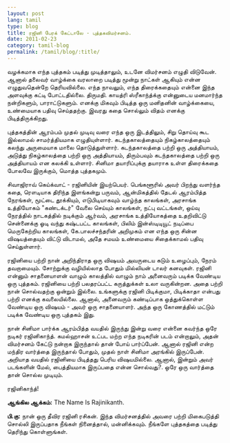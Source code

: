 ```yaml
---
layout: post
lang: tamil
type: blog
title: ரஜினி பேரக் கேட்டாலே - புத்தகவிமர்சனம்.
date: 2011-02-23
category: tamil-blog
permalink: /tamil/blog/:title/
---
```


வழக்கமாக எந்த புத்தகம் படித்து முடித்தாலும், உடனே விமர்சனம் எழுதி விடுவேன். ஆனால் தலைவர் வாழ்க்கை வரலாறை படித்து மூன்று நாட்கள் ஆகியும் என்ன எழுதுவதென்றே தெரியவில்லை. எந்த நாவலும், எந்த திரைக்கதையும் என்னை இந்த அளவுக்கு கட்டி போட்டதில்லை. திருமதி. காயத்ரி ஸ்ரீகாந்த்க்கு என்னுடைய மனமார்ந்த நன்றிகளும், பாராட்டுகளும். எனக்கு மிகவும் பிடித்த ஒரு மனிதனின் வாழ்க்கையை, உண்மையாக பதிவு செய்ததற்கு. இவரது கதை சொல்லும் விதம் எனக்கு பிடித்திருக்கிறது.

புத்தகத்தின் ஆரம்பம் முதல் முடிவு வரை எந்த ஒரு இடத்திலும், சிறு தொய்வு கூட இல்லாமல் சாமர்த்தியமாக எழுதியுள்ளார். கடந்தகாலத்தையும் நிகழ்காலத்தையும் கலந்து அருமையாக மாலை தொடுத்துள்ளார். கடந்தகாலத்தை பற்றி ஒரு அத்தியாயம், அடுத்து நிகழ்காலத்தை பற்றி ஒரு அத்தியாயம், திரும்பவும் கடந்தகாலத்தை பற்றி ஒரு அத்தியாயம் என கலக்கி உள்ளார். சினிமா தயாரிப்புக்கு தயாராக உள்ள திரைக்கதை போலவே இருக்கும், மொத்த புத்தகமும்.

சிவாஜிராவ் கெய்க்வாட் - ரஜினியின் இயற்பெயர். பெங்களூரில் அவர் பிறந்து வளர்ந்த கதை, ரௌடியாக திரிந்த இளங்கன்று பருவம், ஆன்மிகத்தில் தேடல் ஆரம்பித்த நேரங்கள், மூட்டை தூக்கியும், எடுபிடியாகவும் வாழ்ந்த காலங்கள், அரசாங்க உத்தியோகம் "கண்டக்டர்" வேலை செய்யும் காலங்கள், நட்பு வட்டங்கள், ஒய்வு நேரத்தில் நாடகத்தில் நடிக்கும் ஆர்வம், அரசாங்க உத்தியோகத்தை உதறிவிட்டு சென்னைக்கு ஓடி வந்து கஷ்டபட்ட காலங்கள், பிலிம் இன்ஸ்டிடியூட் நடிப்பை மெருகேற்றிய காலங்கள், கே.பாலச்சந்தரின் அறிமுகம் என எந்த ஒரு சின்ன விஷயத்தையும் விட்டு விடாமல், அதே சமயம் உண்மையை சிதைக்காமல் பதிவு செய்துள்ளார்.

ரஜினியை பற்றி நான் அறிந்திராத ஒரு விஷயம் அவருடைய கடும் உழைப்பும், நேரம் தவறாமையும். சோற்றுக்கு வழியில்லாத போதும் மில்லியன் டாலர் கனவுகள். ரஜினி என்னும் சாதனையாளன் வாழும் காலத்தில் வாழும் நாம் அனைவரும் படிக்க வேண்டிய ஒரு புத்தகம். ரஜினியை பற்றி பலதரப்பட்ட கருத்துக்கள் உலா வருகின்றன. அதை பற்றி நான் சொல்வதற்கு ஒன்றும் இல்லை. உங்களுக்கு ரஜினி பிடிக்குமா, பிடிக்காதா என்பது பற்றி எனக்கு கவலையில்லை. ஆனால், அனைவரும் கண்டிப்பாக ஒத்துக்கொள்ள வேண்டிய ஒரு விஷயம் - அவர் ஒரு சாதனையாளர். அந்த ஒரு கோணத்தில் மட்டும் படிக்க வேண்டிய ஒரு புத்தகம் இது.

நான் சினிமா பார்க்க ஆரம்பித்த வயதில் இருந்து இன்று வரை என்னை கவர்ந்த ஒரே நடிகர் ரஜினிகாந்த். கமல்ஹாசன் உட்பட மற்ற எந்த நடிகரின் படம் என்றாலும், அதன் விமர்சனம் கேட்டு நன்றாக இருந்தால் தான் போய் பார்ப்பேன். ஆனால் ரஜினி என்ற மந்திர வார்த்தை இருந்தால் போதும், முதல் நாள் சினிமா அரங்கில் இருப்பேன். அறியாத வயதில் ரஜினியை பிடித்தது பெரிய விஷயமில்லை. ஆனால், இன்றும் அவர் படங்களின் மேல், பைத்தியமாக இருப்பதை என்ன சொல்வது?. ஒரே ஒரு வார்த்தை தான் சொல்ல முடியும்.

ரஜினிகாந்த்!

**ஆங்கில ஆக்கம்:** The Name Is Rajinikanth.

**பி.கு:** நான் ஒரு தீவிர ரஜினி ரசிகன். இந்த விமர்சனத்தில் அவரை பற்றி மிகைபடுத்தி சொல்லி இருப்பதாக நீங்கள் நினைத்தால், மன்னிக்கவும். நீங்களே புத்தகத்தை படித்து தெரிந்து கொள்ளுங்கள்.
